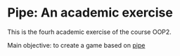 # Pipe: An academic exercise
This is the fourh academic exercise of the course OOP2.

Main objective: to create a game based on [pipe](https://www.crazygames.com/game/pipe)
